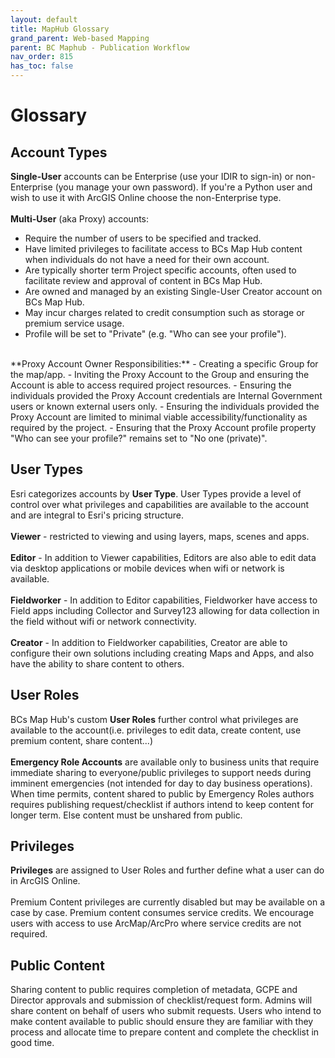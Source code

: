 ```yaml
---
layout: default
title: MapHub Glossary
grand_parent: Web-based Mapping
parent: BC Maphub - Publication Workflow
nav_order: 815
has_toc: false
---
```



# Glossary
## Account Types
**Single-User** accounts can be Enterprise (use your IDIR to sign-in) or non-Enterprise (you manage your own password). If you're a Python user and wish to use it with ArcGIS Online choose the non-Enterprise type.
<br><br>
**Multi-User** (aka Proxy) accounts:
- Require the number of users to be specified and tracked.
- Have limited privileges to facilitate access to BCs Map Hub content when individuals do not have a need for their own account.
- Are typically shorter term Project specific accounts, often used to facilitate review and approval of content in BCs Map Hub.
- Are owned and managed by an existing Single-User Creator account on BCs Map Hub.
- May incur charges related to credit consumption such as storage or premium service usage.
- Profile will be set to "Private" (e.g. "Who can see your profile").
<br>
**Proxy Account Owner Responsibilities:**
- Creating a specific Group for the map/app.
- Inviting the Proxy Account to the Group and ensuring the Account is able to access required project resources.
- Ensuring the individuals provided the Proxy Account credentials are Internal Government users or known external users only.
- Ensuring the individuals provided the Proxy Account are limited to minimal viable accessibility/functionality as required by the project.
- Ensuring that the Proxy Account profile property "Who can see your profile?" remains set to "No one (private)".

## User Types
 Esri categorizes accounts by **User Type**. User Types provide a level of control over what privileges and capabilities are available to the account and are integral to Esri's pricing structure.
 <br><br>
 **Viewer** - restricted to viewing and using layers, maps, scenes and apps.
 <br><br>
 **Editor** - In addition to Viewer capabilities, Editors are also able to edit data via desktop applications or mobile devices when wifi or network is available.
 <br><br>
 **Fieldworker** - In addition to Editor capabilities, Fieldworker have access to Field apps including Collector and Survey123 allowing for data collection in the field without wifi or network connectivity.
 <br><br>
 **Creator** - In addition to Fieldworker capabilities, Creator are able to configure their own solutions including creating Maps and Apps, and also have the ability to share content to others.

## User Roles
BCs Map Hub's custom **User Roles** further control what privileges are available to the account(i.e. privileges to edit data, create content, use premium content, share content...)
<br><br>
**Emergency Role Accounts** are available only to business units that require immediate sharing to everyone/public privileges to support needs during imminent emergencies (not intended for day to day business operations). When time permits, content shared to public by Emergency Roles authors requires publishing request/checklist if authors intend to keep content for longer term. Else content must be unshared from public.

## Privileges
**Privileges** are assigned to User Roles and further define what a user can do in ArcGIS Online.
<br><br>
Premium Content privileges are currently disabled but may be available on a case by case. Premium content consumes service credits. We encourage users with access to use ArcMap/ArcPro where service credits are not required.

## Public Content
Sharing content to public requires completion of metadata, GCPE and Director approvals and submission of checklist/request form. Admins will share content on behalf of users who submit requests. Users who intend to make content available to public should ensure they are familiar with they process and allocate time to prepare content and complete the checklist in good time.
